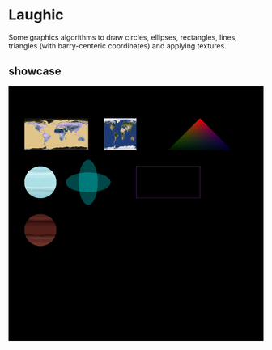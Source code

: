 # Laughic

Some graphics algorithms to draw circles, ellipses, rectangles, lines, triangles (with barry-centeric coordinates) and applying textures.

## showcase

![showcase img](./imgs/showcase.jpg)
